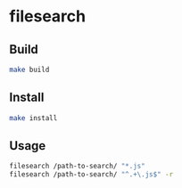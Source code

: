 # filesearch

## Build

```sh
make build
```

## Install

```sh
make install
```

## Usage

```sh
filesearch /path-to-search/ "*.js"
filesearch /path-to-search/ "^.+\.js$" -r
```
